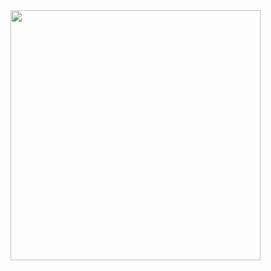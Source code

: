 <img src="https://cloud.githubusercontent.com/assets/23380926/20705199/62a42cbe-b665-11e6-9c80-06c165a2442d.png" width="400">
